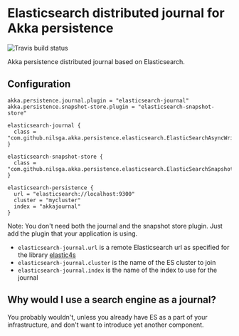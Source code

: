 # Elasticsearch distributed journal for Akka persistence

 ![Travis build status](https://travis-ci.org/nilsga/akka-persistence-elasticsearch.svg)

Akka persistence distributed journal based on Elasticsearch.

## Configuration

```
akka.persistence.journal.plugin = "elasticsearch-journal"
akka.persistence.snapshot-store.plugin = "elasticsearch-snapshot-store"

elasticsearch-journal {
  class = "com.github.nilsga.akka.persistence.elasticsearch.ElasticSearchAsyncWriteJournal"
}

elasticsearch-snapshot-store {
  class = "com.github.nilsga.akka.persistence.elasticsearch.ElasticSearchSnapshotStore"
}

elasticsearch-persistence {
  url = "elasticsearch://localhost:9300"
  cluster = "mycluster"
  index = "akkajournal"
}
```

Note: You don't need both the journal and the snapshot store plugin. Just add the plugin that your application is using.

* `elasticsearch-journal.url` is a remote Elasticsearch url as specified for the library [elastic4s](https://github.com/sksamuel/elastic4s#client)
* `elasticsearch-journal.cluster` is the name of the ES cluster to join
* `elasticsearch-journal.index` is the name of the index to use for the journal

## Why would I use a search engine as a journal?

You probably wouldn't, unless you already have ES as a part of your infrastructure, and don't want to introduce yet another component.
